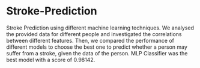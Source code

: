 # Stroke-Prediction
Stroke Prediction using different machine learning techniques.
We analysed the provided data for different people and investigated the correlations between different features.
Then, we compared the performance of different models to choose the best one to predict whether a person may suffer from a stroke, given the data of the person.
MLP Classifier was the best model with a score of 0.98142.

